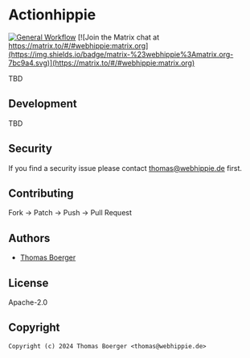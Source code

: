# Actionhippie

[![General Workflow](https://github.com/actionhippie/.github/actions/workflows/general.yml/badge.svg)](https://github.com/actionhippie/.github/actions/workflows/general.yml) [![Join the Matrix chat at https://matrix.to/#/#webhippie:matrix.org](https://img.shields.io/badge/matrix-%23webhippie%3Amatrix.org-7bc9a4.svg)](https://matrix.to/#/#webhippie:matrix.org)

TBD

## Development

TBD

## Security

If you find a security issue please contact
[thomas@webhippie.de](mailto:thomas@webhippie.de) first.

## Contributing

Fork -> Patch -> Push -> Pull Request

## Authors

*   [Thomas Boerger](https://github.com/tboerger)

## License

Apache-2.0

## Copyright

```console
Copyright (c) 2024 Thomas Boerger <thomas@webhippie.de>
```
